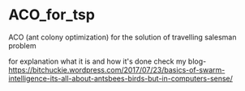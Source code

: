 # ACO_for_tsp
ACO (ant colony optimization) for the solution of travelling salesman problem

for explanation what it is and how it's done check my blog-
https://bitchuckie.wordpress.com/2017/07/23/basics-of-swarm-intelligence-its-all-about-antsbees-birds-but-in-computers-sense/


